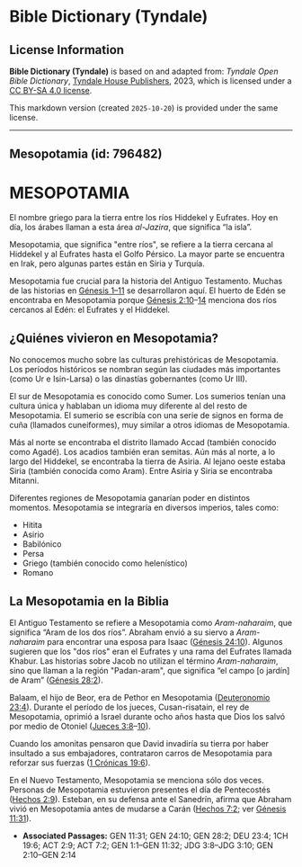 # Bible Dictionary (Tyndale)

## License Information

**Bible Dictionary (Tyndale)** is based on and adapted from: _Tyndale Open Bible Dictionary_, [Tyndale House Publishers](https://tyndaleopenresources.com/), 2023, which is licensed under a [CC BY-SA 4.0 license](https://creativecommons.org/licenses/by-sa/4.0/legalcode.en).

This markdown version (created `2025-10-20`) is provided under the same license.



--------------------------------

## Mesopotamia (id: 796482)

MESOPOTAMIA
===========

El nombre griego para la tierra entre los ríos Hiddekel y Eufrates. Hoy en día, los árabes llaman a esta área *al\-Jazira*, que significa “la isla”.

Mesopotamia, que significa "entre ríos", se refiere a la tierra cercana al Hiddekel y al Eufrates hasta el Golfo Pérsico. La mayor parte se encuentra en Irak, pero algunas partes están en Siria y Turquía.

Mesopotamia fue crucial para la historia del Antiguo Testamento. Muchas de las historias en [Génesis 1–11](https://ref.ly/Gen1:1-Gen11:32) se desarrollaron aquí. El huerto de Edén se encontraba en Mesopotamia porque [Génesis 2:10](https://ref.ly/Gen2:10-Gen2:14)–[14](https://ref.ly/Gen2:10-Gen2:14) menciona dos ríos cercanos al Edén: el Eufrates y el Hiddekel.

¿Quiénes vivieron en Mesopotamia?
---------------------------------

No conocemos mucho sobre las culturas prehistóricas de Mesopotamia. Los períodos históricos se nombran según las ciudades más importantes (como Ur e Isin\-Larsa) o las dinastías gobernantes (como Ur III).

El sur de Mesopotamia es conocido como Sumer. Los sumerios tenían una cultura única y hablaban un idioma muy diferente al del resto de Mesopotamia. El sumerio se escribía con una serie de signos en forma de cuña (llamados cuneiformes), muy similar a otros idiomas de Mesopotamia.

Más al norte se encontraba el distrito llamado Accad (también conocido como Agadé). Los acadios también eran semitas. Aún más al norte, a lo largo del Hiddekel, se encontraba la tierra de Asiria. Al lejano oeste estaba Siria (también conocida como Aram). Entre Asiria y Siria se encontraba Mitanni.

Diferentes regiones de Mesopotamia ganarían poder en distintos momentos. Mesopotamia se integraría en diversos imperios, tales como:

* Hitita
* Asirio
* Babilónico
* Persa
* Griego (también conocido como helenístico)
* Romano

La Mesopotamia en la Biblia
---------------------------

El Antiguo Testamento se refiere a Mesopotamia como *Aram\-naharaim*, que significa “Aram de los dos ríos”. Abraham envió a su siervo a *Aram\-naharaim* para encontrar una esposa para Isaac ([Génesis 24:10](https://ref.ly/Gen24:10)). Algunos sugieren que los "dos ríos" eran el Eufrates y una rama del Eufrates llamada Khabur. Las historias sobre Jacob no utilizan el término *Aram\-naharaim*, sino que llaman a la región "Padan\-aram", que significa “el campo \[o jardín] de Aram” ([Génesis 28:2](https://ref.ly/Gen28:2)).

Balaam, el hijo de Beor, era de Pethor en Mesopotamia ([Deuteronomio 23:4](https://ref.ly/Deut23:4)). Durante el período de los jueces, Cusan\-risatain, el rey de Mesopotamia, oprimió a Israel durante ocho años hasta que Dios los salvó por medio de Otoniel ([Jueces 3:8](https://ref.ly/Judg3:8-Judg3:10)–[10](https://ref.ly/Judg3:8-Judg3:10)).

Cuando los amonitas pensaron que David invadiría su tierra por haber insultado a sus embajadores, contrataron carros de Mesopotamia para reforzar sus fuerzas ([1 Crónicas 19:6](https://ref.ly/1Chr19:6)).

En el Nuevo Testamento, Mesopotamia se menciona sólo dos veces. Personas de Mesopotamia estuvieron presentes el día de Pentecostés ([Hechos 2:9](https://ref.ly/Acts2:9)). Esteban, en su defensa ante el Sanedrín, afirma que Abraham vivió en Mesopotamia antes de mudarse a Carán ([Hechos 7:2](https://ref.ly/Acts7:2); ver [Génesis 11:31](https://ref.ly/Gen11:31)).

* **Associated Passages:** GEN 11:31; GEN 24:10; GEN 28:2; DEU 23:4; 1CH 19:6; ACT 2:9; ACT 7:2; GEN 1:1–GEN 11:32; JDG 3:8–JDG 3:10; GEN 2:10–GEN 2:14

